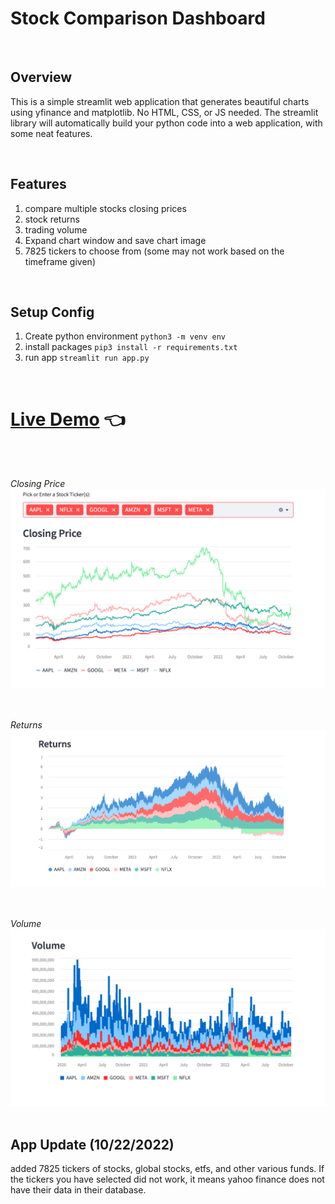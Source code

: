 Stock Comparison Dashboard
===========================



<br>

Overview
---------
This is a simple streamlit web application that generates beautiful charts <br>
using yfinance and matplotlib. No HTML, CSS, or JS needed. The streamlit <br>
library will automatically build your python code into a web application, with some neat features. 






<br>

Features
-----------
1. compare multiple stocks closing prices
2. stock returns
3. trading volume
4. Expand chart window and save chart image
5. 7825 tickers to choose from (some may not work based on the timeframe given)



<br>

Setup Config
-------------
1. Create python environment `python3 -m venv env`
2. install packages `pip3 install -r requirements.txt`
3. run app `streamlit run app.py`

<br>

# [Live Demo](https://nfaltir-multi-stock-compare-app-74c5fk.streamlitapp.com/) 👈

<br>

<br><i>Closing Price</i>
<img src="./imgs/close.png"
     alt="example-energy"
     style="float: left; margin-right: 10px; margin-bottom: 50px;" />


<br>

<br><i>Returns</i>
<img src="./imgs/returns.png"
     alt="example-energy"
     style="float: left; margin-right: 10px; margin-bottom: 50px;" />


<br>

<br><i>Volume</i>
<img src="./imgs/volume.png"
     alt="example-energy"
     style="float: left; margin-right: 10px; margin-bottom: 50px;" />


<br>




<br>

## App Update (10/22/2022)

added 7825 tickers of stocks, global stocks, etfs, and other various funds. If the tickers you have selected did not work, it means yahoo finance
does not have their data in their database.

<br>